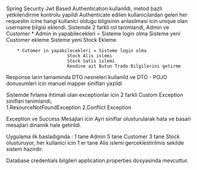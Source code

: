 
Spring Security Jwt Based Authentication kullanildi, metod bazli yetkilendirme kontrolu yapildi
	Authenticate edilen kullanicilardan gelen her requestin icine hangi kullanici oldugu bilgisinin anlasilmasi icin unique olan username bilgisi eklendi.
	Sistemde 2 farkli rol tanimlandi, Admin ve Customer 
		* Admin in yapabilecekleri  = Sisteme login olma
					      Sisteme yeni Customer ekleme
					      Sisteme yeni Stock Ekleme
					      
		* Cutomer in yapabilecekleri = Sisteme login olma
					       Stock Alis islemi
					       Stock Satis islemi
					       Kendine ait Butun Trade Bilgilerini getirme
		

Response larin tamaminda DTO nesneleri kullanild ve DTO - POJO donusumleri icin manuel mapper siniflari yazildi

Sistemde firlama ihtimali olan exceptionlar icin 2 farkli Custom Exception siniflari tanimlandi,  
	1.ResourceNotFoundException
	2.Conflict Exception
	
Exception ve Success Mesajlari icin Ayri siniflar olusturularak hata ve basari mesajlari dinamik hale getirildi.

Uygulama ilk basladiginda :
	1 tane Admin 
	5 tane Customer 
	3 tane Stock olusturuyor, her kullanici icin 1 er tane Alis islemi gerceklestirilmis sekilde sistem hazirdir.
	
Database credentials bilgileri application.properties dosyasinda mevcuttur.



